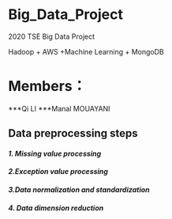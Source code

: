 # Big_Data_Project
2020 TSE Big Data Project

Hadoop + AWS +Machine Learning + MongoDB

# Members：
  ***Qi LI
  ***Manal MOUAYANI
  
## Data preprocessing steps
#### ***1. Missing value processing***
#### ***2.Exception value processing***
#### ***3.Data normalization and standardization***
#### ***4. Data dimension reduction***
